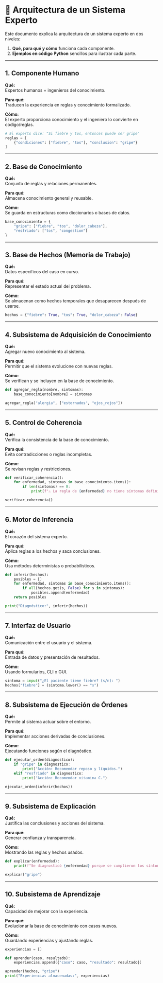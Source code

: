 
# 📘 Arquitectura de un Sistema Experto

Este documento explica la arquitectura de un sistema experto en dos niveles:

1. **Qué, para qué y cómo** funciona cada componente.  
2. **Ejemplos en código Python** sencillos para ilustrar cada parte.  

---

## 1. Componente Humano

**Qué:**  
Expertos humanos + ingenieros del conocimiento.  

**Para qué:**  
Traducen la experiencia en reglas y conocimiento formalizado.  

**Cómo:**  
El experto proporciona conocimiento y el ingeniero lo convierte en código/reglas.  

```python
# El experto dice: "Si fiebre y tos, entonces puede ser gripe"
reglas = [
    {"condiciones": ["fiebre", "tos"], "conclusion": "gripe"}
]
```

---

## 2. Base de Conocimiento

**Qué:**  
Conjunto de reglas y relaciones permanentes.  

**Para qué:**  
Almacena conocimiento general y reusable.  

**Cómo:**  
Se guarda en estructuras como diccionarios o bases de datos.  

```python
base_conocimiento = {
    "gripe": ["fiebre", "tos", "dolor_cabeza"],
    "resfriado": ["tos", "congestion"]
}
```

---

## 3. Base de Hechos (Memoria de Trabajo)

**Qué:**  
Datos específicos del caso en curso.  

**Para qué:**  
Representar el estado actual del problema.  

**Cómo:**  
Se almacenan como hechos temporales que desaparecen después de usarse.  

```python
hechos = {"fiebre": True, "tos": True, "dolor_cabeza": False}
```

---

## 4. Subsistema de Adquisición de Conocimiento

**Qué:**  
Agregar nuevo conocimiento al sistema.  

**Para qué:**  
Permitir que el sistema evolucione con nuevas reglas.  

**Cómo:**  
Se verifican y se incluyen en la base de conocimiento.  

```python
def agregar_regla(nombre, sintomas):
    base_conocimiento[nombre] = sintomas

agregar_regla("alergia", ["estornudos", "ojos_rojos"])
```

---

## 5. Control de Coherencia

**Qué:**  
Verifica la consistencia de la base de conocimiento.  

**Para qué:**  
Evita contradicciones o reglas incompletas.  

**Cómo:**  
Se revisan reglas y restricciones.  

```python
def verificar_coherencia():
    for enfermedad, sintomas in base_conocimiento.items():
        if len(sintomas) == 0:
            print(f"⚠ La regla de {enfermedad} no tiene síntomas definidos")

verificar_coherencia()
```

---

## 6. Motor de Inferencia

**Qué:**  
El corazón del sistema experto.  

**Para qué:**  
Aplica reglas a los hechos y saca conclusiones.  

**Cómo:**  
Usa métodos deterministas o probabilísticos.  

```python
def inferir(hechos):
    posibles = []
    for enfermedad, sintomas in base_conocimiento.items():
        if all(hechos.get(s, False) for s in sintomas):
            posibles.append(enfermedad)
    return posibles

print("Diagnóstico:", inferir(hechos))
```

---

## 7. Interfaz de Usuario

**Qué:**  
Comunicación entre el usuario y el sistema.  

**Para qué:**  
Entrada de datos y presentación de resultados.  

**Cómo:**  
Usando formularios, CLI o GUI.  

```python
sintoma = input("¿El paciente tiene fiebre? (s/n): ")
hechos["fiebre"] = (sintoma.lower() == "s")
```

---

## 8. Subsistema de Ejecución de Órdenes

**Qué:**  
Permite al sistema actuar sobre el entorno.  

**Para qué:**  
Implementar acciones derivadas de conclusiones.  

**Cómo:**  
Ejecutando funciones según el diagnóstico.  

```python
def ejecutar_orden(diagnostico):
    if "gripe" in diagnostico:
        print("Acción: Recomendar reposo y líquidos.")
    elif "resfriado" in diagnostico:
        print("Acción: Recomendar vitamina C.")

ejecutar_orden(inferir(hechos))
```

---

## 9. Subsistema de Explicación

**Qué:**  
Justifica las conclusiones y acciones del sistema.  

**Para qué:**  
Generar confianza y transparencia.  

**Cómo:**  
Mostrando las reglas y hechos usados.  

```python
def explicar(enfermedad):
    print(f"Se diagnosticó {enfermedad} porque se cumplieron los síntomas: {base_conocimiento[enfermedad]}")

explicar("gripe")
```

---

## 10. Subsistema de Aprendizaje

**Qué:**  
Capacidad de mejorar con la experiencia.  

**Para qué:**  
Evolucionar la base de conocimiento con casos nuevos.  

**Cómo:**  
Guardando experiencias y ajustando reglas.  

```python
experiencias = []

def aprender(caso, resultado):
    experiencias.append({"caso": caso, "resultado": resultado})

aprender(hechos, "gripe")
print("Experiencias almacenadas:", experiencias)
```
